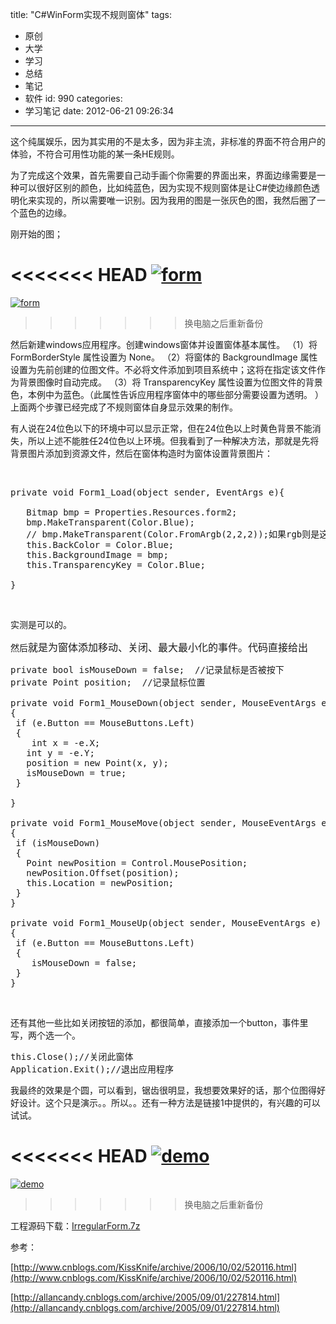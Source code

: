 title: "C#WinForm实现不规则窗体"
tags:
  - 原创
  - 大学
  - 学习
  - 总结
  - 笔记
  - 软件
id: 990
categories:
  - 学习笔记
date: 2012-06-21 09:26:34
---

这个纯属娱乐，因为其实用的不是太多，因为非主流，非标准的界面不符合用户的体验，不符合可用性功能的某一条HE规则。

为了完成这个效果，首先需要自己动手画个你需要的界面出来，界面边缘需要是一种可以很好区别的颜色，比如纯蓝色，因为实现不规则窗体是让C#使边缘颜色透明化来实现的，所以需要唯一识别。因为我用的图是一张灰色的图，我然后圈了一个蓝色的边缘。

刚开始的图；

<<<<<<< HEAD
[![]({{BASE_PATH}}/images/80a3c49a3718c6f180278a86ba73b2a3d0d39966.jpg "form")](http://leaverimage.b0.upaiyun.com/23583_o.jpg)
=======
[![](/images/80a3c49a3718c6f180278a86ba73b2a3d0d39966.jpg "form")](http://leaverimage.b0.upaiyun.com/23583_o.jpg)
>>>>>>> 换电脑之后重新备份

然后新建windows应用程序。创建windows窗体并设置窗体基本属性。
（1）将 FormBorderStyle 属性设置为 None。
（2）将窗体的 BackgroundImage 属性设置为先前创建的位图文件。不必将文件添加到项目系统中；这将在指定该文件作为背景图像时自动完成。
（3）将 TransparencyKey 属性设置为位图文件的背景色，本例中为蓝色。（此属性告诉应用程序窗体中的哪些部分需要设置为透明。 ）
上面两个步骤已经完成了不规则窗体自身显示效果的制作。

有人说在24位色以下的环境中可以显示正常，但在24位色以上时黄色背景不能消失，所以上述不能胜任24位色以上环境。但我看到了一种解决方法，那就是先将背景图片添加到资源文件，然后在窗体构造时为窗体设置背景图片：

&nbsp;
<pre class="lang:c# decode:true">private void Form1_Load(object sender, EventArgs e){

   Bitmap bmp = Properties.Resources.form2;
   bmp.MakeTransparent(Color.Blue);
   // bmp.MakeTransparent(Color.FromArgb(2,2,2));如果rgb则是这样用
   this.BackColor = Color.Blue;
   this.BackgroundImage = bmp;
   this.TransparencyKey = Color.Blue;

}</pre>
&nbsp;

实测是可以的。

然后<span style="font-size: medium;"><span style="font-size: medium;">就是为窗体添加移动、关闭、最大最小化的事件。代码直接给出</span></span>
<pre class="lang:c# decode:true">private bool isMouseDown = false;  //记录鼠标是否被按下
private Point position;  //记录鼠标位置

private void Form1_MouseDown(object sender, MouseEventArgs e)
{
 if (e.Button == MouseButtons.Left)
 {
    int x = -e.X;
   int y = -e.Y;
   position = new Point(x, y);
   isMouseDown = true;
 }

}

private void Form1_MouseMove(object sender, MouseEventArgs e)
{
 if (isMouseDown)
 {
   Point newPosition = Control.MousePosition;
   newPosition.Offset(position);
   this.Location = newPosition;
 }
}

private void Form1_MouseUp(object sender, MouseEventArgs e)
{
 if (e.Button == MouseButtons.Left)
 {
    isMouseDown = false;
 }
}</pre>
&nbsp;

还有其他一些比如关闭按钮的添加，都很简单，直接添加一个button，事件里写，两个选一个。
<pre class="lang:c# decode:true">this.Close();//关闭此窗体
Application.Exit();//退出应用程序</pre>
我最终的效果是个圆，可以看到，锯齿很明显，我想要效果好的话，那个位图得好好设计。这个只是演示。。所以。。还有一种方法是链接1中提供的，有兴趣的可以试试。

<<<<<<< HEAD
[![]({{BASE_PATH}}/images/33eb616a6ae722d472de3408f8a03596aaf5baaf.jpg "demo")](http://leaverimage.b0.upaiyun.com/23584_o.jpg)
=======
[![](/images/33eb616a6ae722d472de3408f8a03596aaf5baaf.jpg "demo")](http://leaverimage.b0.upaiyun.com/23584_o.jpg)
>>>>>>> 换电脑之后重新备份

工程源码下载：[IrregularForm.7z](http://115.com/file/c2ai3t6p#IrregularForm.7z)

参考：

[http://www.cnblogs.com/KissKnife/archive/2006/10/02/520116.html](http://www.cnblogs.com/KissKnife/archive/2006/10/02/520116.html)

[http://allancandy.cnblogs.com/archive/2005/09/01/227814.html](http://allancandy.cnblogs.com/archive/2005/09/01/227814.html)